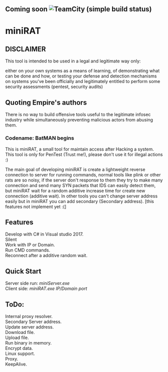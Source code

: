 ## Coming soon ![TeamCity (simple build status)](https://img.shields.io/teamcity/http/teamcity.jetbrains.com/s/bt428.svg)  

# miniRAT
## DISCLAIMER
This tool is intended to be used in a legal and legitimate way only:

either on your own systems as a means of learning, of demonstrating what can be done and how, or testing your defense and detection mechanisms
on systems you've been officially and legitimately entitled to perform some security assessments (pentest, security audits)

## Quoting Empire's authors

There is no way to build offensive tools useful to the legitimate infosec industry while simultaneously preventing malicious actors from abusing them.

### Codename: BatMAN begins
This is miniRAT, a small tool for maintain access after Hacking a system.  
This tool is only for PenTest (Trust me!), please don't use it for illegal actions :)  

The main goal of developing miniRAT is create a lightweight reverse connection to server for running commands, normal tools like plink or other rats are so noisy, if the server don't response to them they try to make many connection and send many SYN packets that IDS can  easily detect them, but miniRAT wait for a random additive increase time for create new connection (additive wait). In other tools you can't change server address easily but in miniRAT you can add secondary (Secondary address). [this features not implement yet :(]

## Features
Develop with C# in Visual studio 2017.  
Silent  
Work with IP or Domain.  
Run CMD commands.  
Reconnect after a additive random wait.  


## Quick Start
Server side run: *miniServer.exe*    
Client side: *miniRAT.exe IP/Domain port*


## ToDo:
Internal proxy resolver.  
Secondary Server address.  
Update server address.  
Download file.  
Upload file.  
Run binary in memory.  
Encrypt data.  
Linux support.  
Proxy.  
KeepAlive.  
